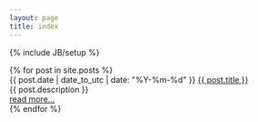 ```yaml
---
layout: page
title: index
---
```

{% include JB/setup %}

<div class="posts">
  {% for post in site.posts %}
    <div class="posts-inner">
        <div class="posts-title">
            <span>{{ post.date | date_to_utc | date: "%Y-%m-%d" }}</span>
            <a href="{{ BASE_PATH }}{{ post.url }}">{{ post.title }}</a>
        </div>
        <div class="posts-intro">{{ post.description }}</div>
        <div class="posts-more"><a href="{{post.url}}" title="read more">read more...</a></div>
    </div>
  {% endfor %}
</div>